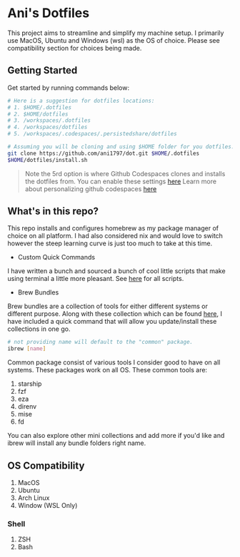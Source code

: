 # Ani's Dotfiles

This project aims to streamline and simplify my machine setup. I primarily use MacOS, Ubuntu and Windows (wsl) as the OS of choice. Please see compatibility section for choices being made.

## Getting Started

Get started by running commands below:

```sh
# Here is a suggestion for dotfiles locations:
# 1. $HOME/.dotfiles
# 2. $HOME/dotfiles
# 3. /workspaces/.dotfiles
# 4. /workspaces/dotfiles
# 5. /workspaces/.codespaces/.persistedshare/dotfiles

# Assuming you will be cloning and using $HOME folder for you dotfiles.
git clone https://github.com/ani1797/dot.git $HOME/.dotfiles
$HOME/dotfiles/install.sh
```

> Note the 5rd option is where Github Codespaces clones and installs the dotfiles from.
> You can enable these settings [here](https://github.com/settings/codespaces)
> Learn more about personalizing github codespaces [here](https://docs.github.com/en/codespaces/troubleshooting/troubleshooting-personalization-for-codespaces)

## What's in this repo?

This repo installs and configures homebrew as my package manager of choice on all platform. I had also considered nix and would love to switch however the steep learning curve is just too much to take at this time.

- Custom Quick Commands

I have written a bunch and sourced a bunch of cool little scripts that make using terminal a little more pleasant. See [here](shell/bin) for all scripts.

- Brew Bundles

Brew bundles are a collection of tools for either different systems or different purpose. Along with these collection which can be found [here](brew), I have included a quick command that will allow you update/install these collections in one go.

```sh
# not providing name will default to the "common" package.
ibrew [name]
```

Common package consist of various tools I consider good to have on all systems. These packages work on all OS. These common tools are:

1. starship
2. fzf
3. eza
4. direnv
5. mise
6. fd

You can also explore other mini collections and add more if you'd like and ibrew will install any bundle folders right name.

## OS Compatibility

1. MacOS
2. Ubuntu
3. Arch Linux
4. Window (WSL Only)

### Shell

1. ZSH
2. Bash
